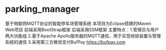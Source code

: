 # parking_manager
基于物联网MQTT协议的智能停车场管理系统
本项目为Eclipse搭建的Maven Web项目
前端采用BootStrap框架
后端采用SSM框架
主要特点：1.管理员与用户两大功能组
         2.基于Apache Apollo服务器的MQTT通信，用于实现地锁装置与管理系统的通信
         3.采用第三方微信支付BufPay https://bufpay.com
